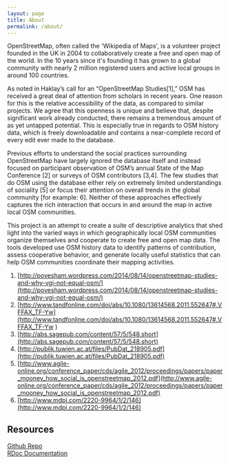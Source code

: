 ```yaml
---
layout: page
title: About
permalink: /about/
---
```

OpenStreetMap, often called the 'Wikipedia of Maps', is a volunteer project founded in the UK in 2004 to collaboratively create a free and open map of the world.  In the 10 years since it's founding it has grown to a global community with nearly 2 million registered users and active local groups in around 100 countries.

As noted in Haklay’s call for an “OpenStreetMap Studies[1],” OSM has received a great deal of attention from scholars in recent years.  One reason for this is the relative accessibility of the data, as compared
to similar projects.  We agree that this openness is unique and believe that, despite significant work already conducted, there remains a tremendous amount of as yet untapped potential.  This is especially true in regards to OSM history data, which is freely downloadable and contains a near-complete record of every edit ever made to the database.

Previous efforts to understand the social practices surrounding OpenStreetMap have largely ignored the database itself and instead focused on participant observation of OSM’s annual State of the Map Conference [2] or surveys of OSM contributors [3,4].  The few studies that do  OSM using the database either rely on extremely limited understandings of sociality [5] or focus their attention on overall trends in the global community [for example: 6].  Neither of these approaches effectively captures the rich interaction that occurs in and around the map in active local OSM communities.

This project is an attempt to create a suite of descriptive analytics that shed light into the varied ways in which geographically local OSM communities organize themselves and cooperate to create free
and open map data.  The tools developed use OSM history data to identify patterns of contribution, assess cooperative behavior, and generate locally useful statistics that can help OSM communities coordinate their mapping
activities.  


1.	[http://povesham.wordpress.com/2014/08/14/openstreetmap-studies-and-why-vgi-not-equal-osm/](http://povesham.wordpress.com/2014/08/14/openstreetmap-studies-and-why-vgi-not-equal-osm/)
2.  [http://www.tandfonline.com/doi/abs/10.1080/13614568.2011.552647#.VFFAX_TF-Yw](http://www.tandfonline.com/doi/abs/10.1080/13614568.2011.552647#.VFFAX_TF-Yw
)
3.  [http://abs.sagepub.com/content/57/5/548.short](http://abs.sagepub.com/content/57/5/548.short)
4.  [http://publik.tuwien.ac.at/files/PubDat_218905.pdf](http://publik.tuwien.ac.at/files/PubDat_218905.pdf)
5.  [http://www.agile-online.org/conference_paper/cds/agile_2012/proceedings/papers/paper_mooney_how_social_is_openstreetmap_2012.pdf](http://www.agile-online.org/conference_paper/cds/agile_2012/proceedings/papers/paper_mooney_how_social_is_openstreetmap_2012.pdf)
6.  [http://www.mdpi.com/2220-9964/1/2/146](http://www.mdpi.com/2220-9964/1/2/146)


<h2>Resources</h2>
<a href="http://github.com/rsoden">Github Repo</a><br />
<a href="{{site.baseurl}}/doc/" target="_blank">RDoc Documentation</a>
